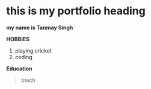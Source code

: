 # this is my portfolio heading
**my name is Tanmay Singh**

**HOBBIES**
1. playing cricket
2. coding

**Education**
>btech
